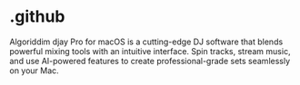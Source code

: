 # .github
Algoriddim djay Pro for macOS is a cutting-edge DJ software that blends powerful mixing tools with an intuitive interface. Spin tracks, stream music, and use AI-powered features to create professional-grade sets seamlessly on your Mac.
